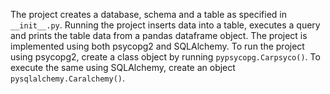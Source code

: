 The project creates a database, schema and a table as specified in `__init__.py`. Running the project inserts data into a table, executes a query and prints the table data from a pandas dataframe object. The project is implemented using both psycopg2 and SQLAlchemy. To run the project using psycopg2, create a class object by running `pypsycopg.Carpsyco()`. To execute the same using SQLAlchemy, create an object `pysqlalchemy.Caralchemy()`.